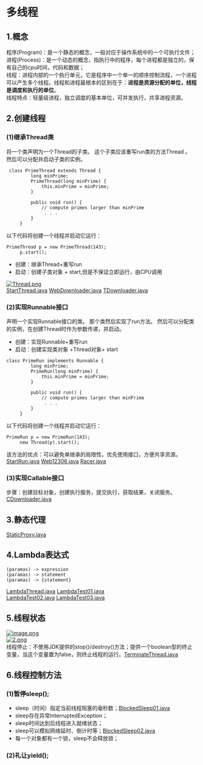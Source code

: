 ﻿# 多线程
## 1.概念
程序(Program)：是一个静态的概念，一般对应于操作系统中的一个可执行文件；  
进程(Process)：是一个动态的概念，指执行中的程序，每个进程都是独立的，保有自己的cpu时间，代码和数据；  
线程：进程内部的一个执行单元，它是程序中一个单一的顺序控制流程，一个进程可以产生多个线程。线程和进程最根本的区别在于：**进程是资源分配的单位，线程是调度和执行的单位**。  
线程特点：轻量级进程，独立调度的基本单位，可并发执行，共享进程资源。

## 2.创建线程
### (1)继承Thread类
将一个类声明为一个Thread的子类。 这个子类应该重写run类的方法Thread 。 然后可以分配并启动子类的实例。
```
 class PrimeThread extends Thread {
         long minPrime;
         PrimeThread(long minPrime) {
             this.minPrime = minPrime;
         }

         public void run() {
             // compute primes larger than minPrime
              . . .
         }
     }

```  
以下代码将创建一个线程并启动它运行：
```
PrimeThread p = new PrimeThread(143);
     p.start();
```  
- 创建：继承Thread+重写run
- 启动：创建子类对象 + start,但是不保证立即运行，由CPU调用  

[![Thread.png](https://i.postimg.cc/htv7LPBc/Thread.png)](https://postimg.cc/yDqdBKxb)  
[StartThread.java](Code4/StartThread.java)  [WebDownloader.java](Code4/WebDownloader.java)  [TDownloader.java](Code4/TDownloader.java)

### (2)实现Runnable接口
声明一个实现Runnable接口的类。 那个类然后实现了run方法。 然后可以分配类的实例，在创建Thread时作为参数传递，并启动。 
- 创建：实现Runnable+重写run
- 启动：创建实现类对象 +Thread对象+ start  
```
class PrimeRun implements Runnable {
         long minPrime;
         PrimeRun(long minPrime) {
             this.minPrime = minPrime;
         }

         public void run() {
             // compute primes larger than minPrime
              . . .
         }
     }
```  
以下代码将创建一个线程并启动它运行：
```
PrimeRun p = new PrimeRun(143);
     new Thread(p).start();
```  

该方法的优点：可以避免单继承的局限性，优先使用接口，方便共享资源。[StartRun.java](Code4/StartRun.java)  [Web12306.java](Code4/Web12306.java)  [Racer.java](Code4/Racer.java)
### (3)实现Callable接口
步骤：创建目标对象，创建执行服务，提交执行，获取结果，关闭服务。[CDownloader.java](Code4/CDownloader.java)

## 3.静态代理
[StaticProxy.java](Code4/StaticProxy.java)

## 4.Lambda表达式
```
(paramas) -> expression
(paramas) -> statement
(paramas) -> {statement}
```  
[LambdaThread.java](Code4/LambdaThread.java)  [LambdaTest01.java](Code4/LambdaTest01.java)  
[LambdaTest02.java](Code4/LambdaTest02.java)  [LambdaTest03.java](Code4/LambdaTest03.java)

## 5.线程状态
[![image.png](https://i.postimg.cc/tC15TXvn/image.png)](https://postimg.cc/bshbVjhq)  
[![2.png](https://i.postimg.cc/hPH0QHNy/2.png)](https://postimg.cc/rKN4vYVx)  
线程停止：不使用JDK提供的stop()/destroy()方法；提供一个boolean型的终止变量，当这个变量置为false，则终止线程的运行。[TerminateThread.java](Code4/TerminateThread.java)
## 6.线程控制方法
### (1)暂停sleep();
- sleep（时间）指定当前线程阻塞的毫秒数；[BlockedSleep01.java](Code4/BlockedSleep01.java)
- sleep存在异常InterruptedException；
- sleep时间达到后线程进入就绪状态；
- sleep可以模拟网络延时、倒计时等；[BlockedSleep02.java](Code4/BlockedSleep02.java)
- 每一个对象都有一个锁，sleep不会释放锁；  
### (2)礼让yield();


